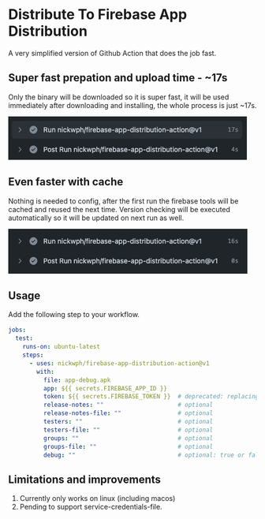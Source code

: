 # Distribute To Firebase App Distribution

A very simplified version of Github Action that does the job fast.

## Super fast prepation and upload time - ~17s

Only the binary will be downloaded so it is super fast, it will be used immediately after 
downloading and installing, the whole process is just ~17s.

![super-fast-prepation-time](.docs/assets/super-fast-prepation-time.png?raw=true)

## Even faster with cache

Nothing is needed to config, after the first run the firebase tools will be cached and reused 
the next time. Version checking will be executed automatically so it will be updated on next 
run as well.

![even-faster-with-cache](.docs/assets/even-faster-with-cache.png?raw=true)

## Usage

Add the following step to your workflow.

```yml
jobs:
  test:
    runs-on: ubuntu-latest
    steps:
      - uses: nickwph/firebase-app-distribution-action@v1
        with:
          file: app-debug.apk
          app: ${{ secrets.FIREBASE_APP_ID }}
          token: ${{ secrets.FIREBASE_TOKEN }}  # deprecated: replacing with service-credentials-file soon
          release-notes: ""                     # optional
          release-notes-file: ""                # optional
          testers: ""                           # optional
          testers-file: ""                      # optional
          groups: ""                            # optional
          groups-file: ""                       # optional
          debug: ""                             # optional: true or false
```

## Limitations and improvements

1. Currently only works on linux (including macos)
2. Pending to support service-credentials-file.
